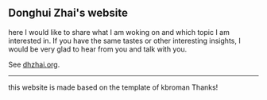 ## Donghui Zhai's website

here I would like to share what I am woking on and which topic I am interested in.
If you have the same tastes or other interesting insights, I would be very glad to hear from you and talk with you.


See [dhzhai.org](http://dhzhai.org).

---

this website is made based on the template of kbroman
Thanks!


